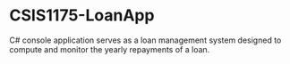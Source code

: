 # CSIS1175-LoanApp
 C# console application serves as a loan management system designed to compute and monitor the yearly repayments of a loan.

